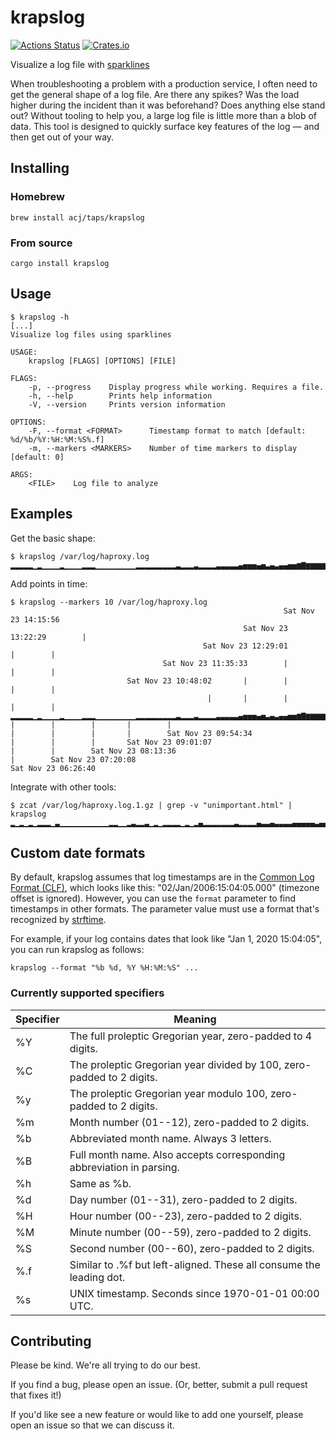 # krapslog

[![Actions Status](https://github.com/acj/krapslog-rs/workflows/CI/badge.svg)](https://github.com/acj/krapslog-rs/actions)
[![Crates.io](https://img.shields.io/crates/v/krapslog.svg)](https://crates.io/crates/krapslog)

Visualize a log file with [sparklines](https://en.wikipedia.org/wiki/Sparkline)

When troubleshooting a problem with a production service, I often need to get the general shape of a log file. Are there any spikes? Was the load higher during the incident than it was beforehand? Does anything else stand out? Without tooling to help you, a large log file is little more than a blob of data. This tool is designed to quickly surface key features of the log — and then get out of your way.

## Installing

### Homebrew

```
brew install acj/taps/krapslog
```

### From source

```
cargo install krapslog
```

## Usage

```
$ krapslog -h
[...]
Visualize log files using sparklines

USAGE:
    krapslog [FLAGS] [OPTIONS] [FILE]

FLAGS:
    -p, --progress    Display progress while working. Requires a file.
    -h, --help        Prints help information
    -V, --version     Prints version information

OPTIONS:
    -F, --format <FORMAT>      Timestamp format to match [default: %d/%b/%Y:%H:%M:%S%.f]
    -m, --markers <MARKERS>    Number of time markers to display [default: 0]

ARGS:
    <FILE>    Log file to analyze
```

## Examples

Get the basic shape:

```
$ krapslog /var/log/haproxy.log 
▂▂▂▂▂▁▂▁▁▁▁▂▁▁▁▁▂▂▂▁▁▁▁▁▁▁▁▁▂▂▂▂▂▂▂▂▂▃▂▂▂▃▂▂▂▂▃▃▃▃▃▄▅▅▅▄▅▃▄▃▄▄▅▅▆▇▆▆▆▆▆▆▆▆▇▇▇▇██
```

Add points in time:

```
$ krapslog --markers 10 /var/log/haproxy.log
                                                             Sat Nov 23 14:15:56
                                                    Sat Nov 23 13:22:29        |
                                           Sat Nov 23 12:29:01        |        |
                                  Sat Nov 23 11:35:33        |        |        |
                          Sat Nov 23 10:48:02       |        |        |        |
                                            |       |        |        |        |
▂▂▂▂▂▁▂▁▁▁▁▂▁▁▁▁▂▂▂▁▁▁▁▁▁▁▁▁▂▂▂▂▂▂▂▂▂▃▂▂▂▃▂▂▂▂▃▃▃▃▃▄▅▅▅▄▅▃▄▃▄▄▅▅▆▇▆▆▆▆▆▆▆▆▇▇▇▇██
|        |        |       |        |
|        |        |       |        Sat Nov 23 09:54:34
|        |        |       Sat Nov 23 09:01:07
|        |        Sat Nov 23 08:13:36
|        Sat Nov 23 07:20:08
Sat Nov 23 06:26:40
```

Integrate with other tools:

```
$ zcat /var/log/haproxy.log.1.gz | grep -v "unimportant.html" | krapslog
▂▁▂▁▂▁▂▂▂▁▃▁▁▁▁▁▁▁▁▁▁▁▂▂▁▁▂▃▂▂▃▁▂▁▂▂▂▂▁▂▁▂▄▂▂▂▂▂▂▂▃▂▂▂▂▄▃▃▄▃▃▃▃▄▄▄▄▄▃▄▄▅▄▃▄▄▅▅▅▅
```

## Custom date formats

By default, krapslog assumes that log timestamps are in the [Common Log Format (CLF)](https://httpd.apache.org/docs/1.3/logs.html#common), which looks like this: "02/Jan/2006:15:04:05.000" (timezone offset is ignored). However, you can use the `format` parameter to find timestamps in other formats. The parameter value must use a format that's recognized by [strftime](https://docs.rs/chrono/0.4.13/chrono/format/strftime/index.html).

For example, if your log contains dates that look like  "Jan 1, 2020 15:04:05", you can run krapslog as follows:

```
krapslog --format "%b %d, %Y %H:%M:%S" ...
```

### Currently supported specifiers

| Specifier | Meaning |
| --------- | ------- |
| %Y        | The full proleptic Gregorian year, zero-padded to 4 digits. |
| %C        | The proleptic Gregorian year divided by 100, zero-padded to 2 digits. |
| %y        | The proleptic Gregorian year modulo 100, zero-padded to 2 digits. |
| %m        | Month number (01--12), zero-padded to 2 digits. |
| %b        | Abbreviated month name. Always 3 letters. |
| %B        | Full month name. Also accepts corresponding abbreviation in parsing. |
| %h        | Same as %b. |
| %d        | Day number (01--31), zero-padded to 2 digits. |
| %H        | Hour number (00--23), zero-padded to 2 digits. |
| %M        | Minute number (00--59), zero-padded to 2 digits. |
| %S        | Second number (00--60), zero-padded to 2 digits. |
| %.f       | Similar to .%f but left-aligned. These all consume the leading dot. |
| %s        | UNIX timestamp. Seconds since 1970-01-01 00:00 UTC. |

## Contributing

Please be kind. We're all trying to do our best.

If you find a bug, please open an issue. (Or, better, submit a pull request that fixes it!)

If you'd like see a new feature or would like to add one yourself, please open an issue so that we can discuss it.
